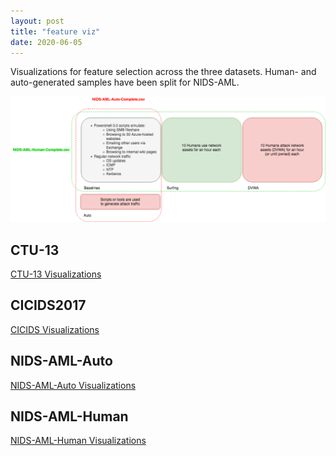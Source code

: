```yaml
---
layout: post
title: "feature viz"
date: 2020-06-05
---
```


Visualizations for feature selection across the three datasets. Human- and auto-generated samples have been split for NIDS-AML.

<img src="/assets/nids-aml-queens.png" width="600">

## CTU-13
[CTU-13 Visualizations](/assets/CTU-13-Visualizations.html)

## CICIDS2017
[CICIDS Visualizations](/assets/CICIDS-Visualizations.html)

## NIDS-AML-Auto
[NIDS-AML-Auto Visualizations](/assets/NIDS-AML-Auto-Visualizations.html)

## NIDS-AML-Human
[NIDS-AML-Human Visualizations](/assets/NIDS-AML-Human-Visualizations.html)

